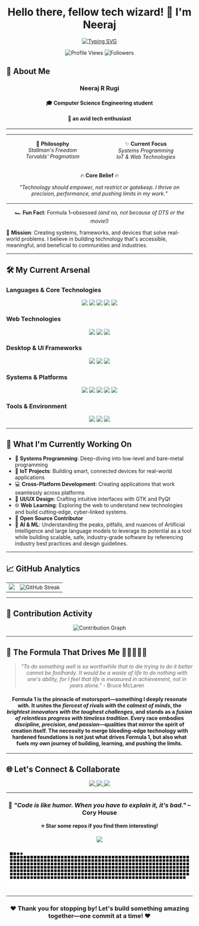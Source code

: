 <div align="center">
  
# Hello there, fellow tech wizard! 👋 I'm Neeraj

<p align="center">
  <a href="https://git.io/typing-svg">
    <img src="https://readme-typing-svg.herokuapp.com?font=Fira+Code&pause=1000&color=36BCF7&center=true&vCenter=true&width=500&lines=Computer+Science+Engineering+Student;Systems+Programming+Enthusiast;Open+Source+Advocate;Cross-Platform+Developer;IoT+%26+Embedded+Systems;Building+Tech+for+Tomorrow;Formula+1+Fanatic+🏎️" alt="Typing SVG" />
  </a>
</p>

<p align="center">
  <img src="https://komarev.com/ghpvc/?username=neeraj-r-rugi&color=36BCF7&style=for-the-badge" alt="Profile Views" />
  <img src="https://img.shields.io/github/followers/neeraj-r-rugi?color=36BCF7&style=for-the-badge" alt="Followers" />
</p>

</div>

## 🚀 About Me

<div align="center">
  
### **Neeraj R Rugi** 
#### 🎓 Computer Science Engineering student
#### 🌟 an avid tech enthusiast

---

<table>
<tr>
<td align="center" width="300">

🎯 **Philosophy**  
_Stallman's Freedom_  
_Torvalds' Pragmatism_

</td>
<td align="center" width="300">

✨ **Current Focus**  
_Systems Programming_  
_IoT & Web Technologies_

</td>
</tr>
<tr>
<td align="center" colspan="2">

🔥 **Core Belief** 🔥

_"Technology should empower, not restrict or gatekeep. I thrive on precision, performance, and pushing limits in my work."_


</td>
</tr>
</table>

🏎️ **Fun Fact**: Formula 1–obsessed _(and no, not because of DTS or the movie!)_

</div>

🎯 **Mission**: Creating systems, frameworks, and devices that solve real-world problems. I believe in building technology that's accessible, meaningful, and beneficial to communities and industries.

---

## 🛠️ My Current Arsenal

### **Languages & Core Technologies**

<p align="center">
  <img src="https://img.shields.io/badge/C-00599C?style=for-the-badge&logo=c&logoColor=white" />
  <img src="https://img.shields.io/badge/C%2B%2B-00599C?style=for-the-badge&logo=c%2B%2B&logoColor=white" />
  <img src="https://img.shields.io/badge/Python-3776AB?style=for-the-badge&logo=python&logoColor=white" />
  <img src="https://img.shields.io/badge/JavaScript-F7DF1E?style=for-the-badge&logo=javascript&logoColor=black" />
  <img src="https://img.shields.io/badge/Bash-4EAA25?style=for-the-badge&logo=gnu-bash&logoColor=white" />
</p>

### **Web Technologies**

<p align="center">
  <img src="https://img.shields.io/badge/HTML5-E34F26?style=for-the-badge&logo=html5&logoColor=white" />
  <img src="https://img.shields.io/badge/CSS3-1572B6?style=for-the-badge&logo=css3&logoColor=white" />
  <img src="https://img.shields.io/badge/Flask-000000?style=for-the-badge&logo=flask&logoColor=white" />
</p>

### **Desktop & UI Frameworks**

<p align="center">
  <img src="https://img.shields.io/badge/GTK-8CC64F?style=for-the-badge&logo=gnome&logoColor=white" />
  <img src="https://img.shields.io/badge/Qt-41CD52?style=for-the-badge&logo=qt&logoColor=white" />
  <img src="https://img.shields.io/badge/PyQt-41CD52?style=for-the-badge&logo=qt&logoColor=white" />
</p>

### **Systems & Platforms**

<p align="center">
  <img src="https://img.shields.io/badge/Linux-FCC624?style=for-the-badge&logo=linux&logoColor=black" />
  <img src="https://img.shields.io/badge/GNU-A42E2B?style=for-the-badge&logo=gnu&logoColor=white" />
  <img src="https://img.shields.io/badge/Arduino-00979D?style=for-the-badge&logo=arduino&logoColor=white" />
  <img src="https://img.shields.io/badge/Unity-000000?style=for-the-badge&logo=unity&logoColor=white" />
  <img src="https://img.shields.io/badge/Ubuntu-%23E95420?style=for-the-badge&logo=Ubuntu&logoColor=black" />
</p>

### **Tools & Environment**

<p align="center">
  <img src="https://img.shields.io/badge/GNOME_Terminal-241F31?style=for-the-badge&logo=gnome-terminal&logoColor=white" />
  <img src="https://img.shields.io/badge/Git-F05032?style=for-the-badge&logo=git&logoColor=white" />
  <img src="https://img.shields.io/badge/MATLAB-0076A8?style=for-the-badge&logo=mathworks&logoColor=white" />
</p>

---

## 🎯 What I'm Currently Working On

- 🔧 **Systems Programming**: Deep-diving into low-level and bare-metal programming
- 🔗 **IoT Projects**: Building smart, connected devices for real-world applications
- 💻 **Cross-Platform Development**: Creating applications that work seamlessly across platforms
- 🎨 **UI/UX Design**: Crafting intuitive interfaces with GTK and PyQt
- 🌐 **Web Learning**: Exploring the web to understand new technologies and build cutting-edge, cyber-linked systems.
- 🚀 **Open Source Contributor**
- 🤖 **AI & ML**: Understanding the peaks, pitfalls, and nuances of Artificial Intelligence and large language models to leverage its potential as a tool while building scalable, safe, industry-grade software by referencing industry best practices and design guidelines.

---

## 📈 GitHub Analytics

<div align="center">

<table>
  <tr>
    <td>
      <img height="200em" src="https://github-readme-stats.vercel.app/api?username=neeraj-r-rugi&show_icons=true&theme=tokyonight&include_all_commits=true&count_private=true"/>
    </td>
    <td>
      <img height="200em" src="https://github-readme-streak-stats.herokuapp.com/?user=neeraj-r-rugi&theme=tokyonight" alt="GitHub Streak" />
    </td>
  </tr>
</table>

</div>

---

## 🌊 Contribution Activity

<p align="center">
  <img src="https://github-readme-activity-graph.vercel.app/graph?username=neeraj-r-rugi&bg_color=1a1b27&color=38bdae&line=70a5fd&point=bf91f3&area=true&hide_border=true" alt="Contribution Graph" />
</p>

---

## 🏁 The Formula That Drives Me 👨🏻‍💻🦾💡

<div align="center">
  
> *"To do something well is so worthwhile that to die trying to do it better cannot be foolhardy. It would be a waste of life to do nothing with one's ability, for I feel that life is measured in achievement, not in years alone."* - Bruce McLaren 
<h4 align="center">
Formula 1 is the pinnacle of motorsport—something I deeply resonate with. It unites the <i>fiercest of rivals with the calmest of minds</i>, the <i>brightest innovators with the toughest challenges</i>, and stands as a <i>fusion of relentless progress with timeless tradition</i>. Every race embodies <i>discipline, precision, and passion</i>—qualities that mirror the spirit of creation itself. The necessity to merge bleeding-edge technology with hardened foundations is not just what drives Formula 1, but also what fuels my own journey of building, learning, and pushing the limits.
</h4>


</div>

---

## 🌐 Let's Connect & Collaborate

<p align="center">
  <a href="https://in.linkedin.com/in/neeraj-r-rugi-b9a12a334" target="_blank">
    <img src="https://img.shields.io/badge/LinkedIn-0077B5?style=for-the-badge&logo=linkedin&logoColor=white" />
  </a>
  <a href="mailto:texonace123@gmail.com">
    <img src="https://img.shields.io/badge/Email-D14836?style=for-the-badge&logo=gmail&logoColor=white" />
  </a>
  <a href="https://github.com/neeraj-r-rugi" target="_blank">
    <img src="https://img.shields.io/badge/GitHub-100000?style=for-the-badge&logo=github&logoColor=white" />
  </a>
</p>

---

<div align="center">

### 💭 _"Code is like humor. When you have to explain it, it's bad."_ – Cory House


**⭐ Star some repos if you find them interesting!**

<a href="https://github.com/neeraj-r-rugi?tab=repositories"><img src="https://img.shields.io/badge/MY_REPOS-%23000000?style=for-the-badge&logo=GitHub
"></a>

<img src="https://raw.githubusercontent.com/Platane/snk/output/github-contribution-grid-snake.svg" alt="Snake Game" />

</div>

---

<h3 align="center">❤️ Thank you for stopping by! Let's build something amazing together—one commit at a time! ❤️</h3>
